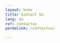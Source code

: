 ```yaml
---
layout: home
title: Contact Us
lang: en
ref: contactus
permalink: /contactus/

---
```


<script src="https://portal.hipporello.net/default/embed.js?formId=09189800e4e84be587017c5843ecf3db"></script>




